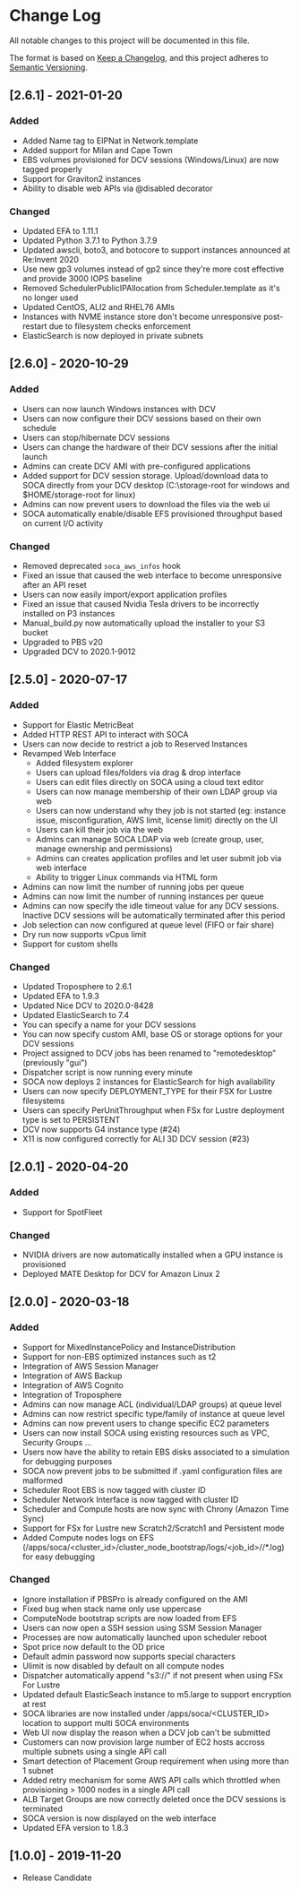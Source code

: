 # Change Log
All notable changes to this project will be documented in this file.

The format is based on [Keep a Changelog](https://keepachangelog.com/en/1.0.0/),
and this project adheres to [Semantic Versioning](https://semver.org/spec/v2.0.0.html).

## [2.6.1] - 2021-01-20
### Added
- Added Name tag to EIPNat in Network.template
- Added support for Milan and Cape Town
- EBS volumes provisioned for DCV sessions (Windows/Linux) are now tagged properly
- Support for Graviton2 instances
- Ability to disable web APIs via @disabled decorator

### Changed
- Updated EFA to 1.11.1
- Updated Python 3.7.1 to Python 3.7.9
- Updated awscli, boto3, and botocore to support instances announced at Re:Invent 2020
- Use new gp3 volumes instead of gp2 since they're more cost effective and provide 3000 IOPS baseline
- Removed SchedulerPublicIPAllocation from Scheduler.template as it's no longer used
- Updated CentOS, ALI2 and RHEL76 AMIs 
- Instances with NVME instance store don't become unresponsive post-restart due to filesystem checks enforcement
- ElasticSearch is now deployed in private subnets

## [2.6.0] - 2020-10-29
### Added
- Users can now launch Windows instances with DCV
- Users can now configure their DCV sessions based on their own schedule
- Users can stop/hibernate DCV sessions
- Users can change the hardware of their DCV sessions after the initial launch
- Admins can create DCV AMI with pre-configured applications
- Added support for DCV session storage. Upload/download data to SOCA directly from your DCV desktop (C:\storage-root for windows and $HOME/storage-root for linux)
- Admins can now prevent users to download the files via the web ui
- SOCA automatically enable/disable EFS provisioned throughput based on current I/O activity

### Changed
- Removed deprecated `soca_aws_infos` hook
- Fixed an issue that caused the web interface to become unresponsive after an API reset
- Users can now easily import/export application profiles
- Fixed an issue that caused Nvidia Tesla drivers to be incorrectly installed on P3 instances
- Manual_build.py now automatically upload the installer to your S3 bucket
- Upgraded to PBS v20
- Upgraded DCV to 2020.1-9012


## [2.5.0] - 2020-07-17
### Added
- Support for Elastic MetricBeat
- Added HTTP REST API to interact with SOCA
- Users can now decide to restrict a job to Reserved Instances
- Revamped Web Interface
  - Added filesystem explorer
  - Users can upload files/folders via drag & drop interface
  - Users can edit files directly on SOCA using a cloud text editor
  - Users can now manage membership of their own LDAP group via web
  - Users can now understand why they job is not started  (eg: instance issue, misconfiguration, AWS limit, license limit) directly on the UI
  - Users can kill their job via the web
  - Admins can manage SOCA LDAP via web (create group, user, manage ownership and permissions)
  - Admins can creates application profiles and let user submit job via web interface
  - Ability to trigger Linux commands via HTML form
- Admins can now limit the number of running jobs per queue
- Admins can now limit the number of running instances per queue
- Admins can now specify the idle timeout value for any DCV sessions. Inactive DCV sessions will be automatically terminated after this period
- Job selection can now configured at queue level (FIFO or fair share)
- Dry run now supports vCpus limit
- Support for custom shells

### Changed
- Updated Troposphere to 2.6.1
- Updated EFA to 1.9.3
- Updated Nice DCV to 2020.0-8428
- Updated ElasticSearch to 7.4
- You can specify a name for your DCV sessions 
- You can now specify custom AMI, base OS or storage options for your DCV sessions
- Project assigned to DCV jobs has been renamed to "remotedesktop" (previously "gui")
- Dispatcher script is now running every minute
- SOCA now deploys 2 instances for ElasticSearch for high availability
- Users can now specify DEPLOYMENT_TYPE for their FSX for Lustre filesystems
- Users can specify PerUnitThroughput when FSx for Lustre deployment type is set to PERSISTENT
- DCV now supports G4 instance type (#24)
- X11 is now configured correctly for ALI 3D DCV session (#23)


## [2.0.1] - 2020-04-20
### Added
- Support for SpotFleet

### Changed
- NVIDIA drivers are now automatically installed when a GPU instance is provisioned
- Deployed MATE Desktop for DCV for Amazon Linux 2

## [2.0.0] - 2020-03-18
### Added

- Support for MixedInstancePolicy and InstanceDistribution
- Support for non-EBS optimized instances such as t2
- Integration of AWS Session Manager
- Integration of AWS Backup
- Integration of AWS Cognito
- Integration of Troposphere
- Admins can now manage ACL (individual/LDAP groups) at queue level
- Admins can now restrict specific type/family of instance at queue level
- Admins can now prevent users to change specific EC2 parameters
- Users can now install SOCA using existing resources such as VPC, Security Groups ...
- Users now have the ability to retain EBS disks associated to a simulation for debugging purposes
- SOCA now prevent jobs to be submitted if .yaml configuration files are malformed
- Scheduler Root EBS is now tagged with cluster ID 
- Scheduler Network Interface is now tagged with cluster ID 
- Scheduler and Compute hosts are now sync with Chrony (Amazon Time Sync)
- Support for FSx for Lustre new Scratch2/Scratch1 and Persistent mode
- Added Compute nodes logs on EFS (/apps/soca/<cluster_id>/cluster_node_bootstrap/logs/<job_id>/<host>/*.log) for easy debugging

### Changed

- Ignore installation if PBSPro is already configured on the AMI
- Fixed bug when stack name only use uppercase
- ComputeNode bootstrap scripts are now loaded from EFS
- Users can now open a SSH session using SSM Session Manager
- Processes are now automatically launched upon scheduler reboot 
- Spot price now default to the OD price
- Default admin password now supports special characters
- Ulimit is now disabled by default on all compute nodes
- Dispatcher automatically append "s3://" if not present when using FSx For Lustre
- Updated default ElasticSeach instance to m5.large to support encryption at rest
- SOCA libraries are now installed under /apps/soca/<CLUSTER_ID> location to support multi SOCA environments 
- Web UI now display the reason when a DCV job can't be submitted
- Customers can now provision large number of EC2 hosts accross multiple subnets using a single API call 
- Smart detection of Placement Group requirement when using more than 1 subnet
- Added retry mechanism for some AWS API calls which throttled when provisioning > 1000 nodes in a single API call
- ALB Target Groups are now correctly deleted once the DCV sessions is terminated
- SOCA version is now displayed on the web interface
- Updated EFA version to 1.8.3

## [1.0.0] - 2019-11-20
- Release Candidate


